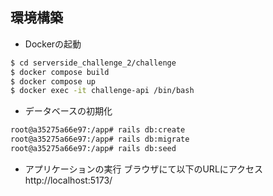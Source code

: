 ## 環境構築
- Dockerの起動
```sh
$ cd serverside_challenge_2/challenge
$ docker compose build
$ docker compose up
$ docker exec -it challenge-api /bin/bash
```

- データベースの初期化
```sh
root@a35275a66e97:/app# rails db:create
root@a35275a66e97:/app# rails db:migrate
root@a35275a66e97:/app# rails db:seed
```

- アプリケーションの実行
  ブラウザにて以下のURLにアクセス  
  http://localhost:5173/
